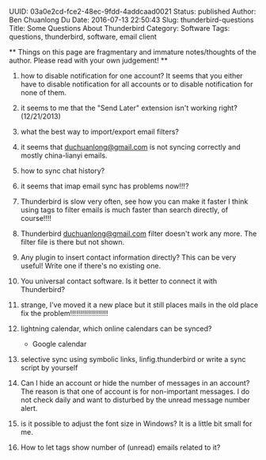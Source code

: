 UUID: 03a0e2cd-fce2-48ec-9fdd-4addcaad0021
Status: published
Author: Ben Chuanlong Du
Date: 2016-07-13 22:50:43
Slug: thunderbird-questions
Title: Some Questions About Thunderbird
Category: Software
Tags: questions, thunderbird, software, email client

**
Things on this page are fragmentary and immature notes/thoughts of the author. 
Please read with your own judgement!
**
 
1. how to disable notification for one account?
It seems that you either have to disable notification for all accounts 
or to disable notification for none of them.

3. it seems to me that the "Send Later" extension isn't working right? (12/21/2013)

10. what the best way to import/export email filters?

1. it seems that duchuanlong@gmail.com is not syncing correctly
and mostly china-lianyi emails.

2. how to sync chat history?

1. it seems that imap email sync has problems now!!!?

4. Thunderbird is slow very often, see how you can make it faster
I think using tags to filter emails is much faster than search directly, of course!!!!

5. Thunderbird duchuanlong@gmail.com filter doesn't work any more.
The filter file is there but not shown.

6. Any plugin to insert contact information directly?
This can be very useful! Write one if there's no existing one.

7. You universal contact software. Is it better to connect it with Thunderbird?

8. strange, I've moved it a new place but it still places mails in the old place 
fix the problem!!!!!!!!!!!!!!!!!!!

9. lightning calendar, which online calendars can be synced?
    - Google calendar

11. selective sync using symbolic links, linfig.thunderbird
or write a sync script by yourself

12. Can I hide an account or hide the number of messages in an account?
The reason is that one of account is for non-important messages. 
I do not check daily and want to disturbed by the unread message number alert.

1. is it possible to adjust the font size in Windows? 
It is a little bit small for me.

2. How to let tags show number of (unread) emails related to it?
